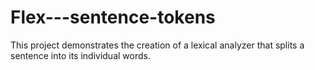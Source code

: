 # Flex---sentence-tokens
This project demonstrates the creation of a lexical analyzer that splits a sentence into its individual words. 
